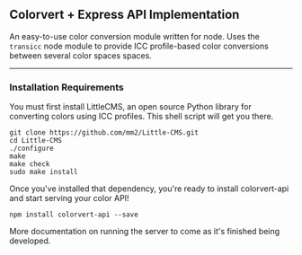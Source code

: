 ## Colorvert + Express API Implementation

An easy-to-use color conversion module written for node. Uses the `transicc` node module to provide ICC profile-based color conversions between several color spaces spaces. 

*****

### Installation Requirements

You must first install LittleCMS, an open source Python library for converting colors using ICC profiles. This shell script will get you there.

```shell
git clone https://github.com/mm2/Little-CMS.git
cd Little-CMS
./configure 
make 
make check 
sudo make install
```

Once you've installed that dependency, you're ready to install colorvert-api and start serving your color API!

```shell
npm install colorvert-api --save
```

More documentation on running the server to come as it's finished being developed.
